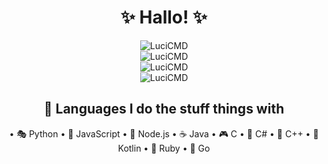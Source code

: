 <div align="center">
  <h1>✨ Hallo! ✨</h1>  
  <img src="https://github-readme-stats-three-silk-90.vercel.app/api?username=LuciCMD&show_icons=true&locale=en&theme=dracula&hide_border=true&cache_seconds=1800&icon_color=bd93f9&text_color=f8f8f2&title_color=ff79c6" alt="LuciCMD" />
  <br>
  <img src="https://github-readme-streak-stats.herokuapp.com/?user=LuciCMD&theme=dracula&hide_border=true&ring=bd93f9&fire=ff79c6&currStreakLabel=f8f8f2" alt="LuciCMD" />
  <br>
  <img src="https://github-readme-stats-three-silk-90.vercel.app/api/top-langs?username=LuciCMD&theme=dracula&hide_border=true&title_color=ff79c6&text_color=f8f8f2" alt="LuciCMD" />
  <br>
  <img src="https://komarev.com/ghpvc/?username=LuciCMD&label=Profile%20views&color=bd93f9&style=flat-square" alt="LuciCMD" />

  ## 🌟 Languages I do the stuff things with
  
  • 🎭 Python
  • 🌈 JavaScript
  • 🌙 Node.js
  • ☕ Java
  • 🎮 C
  • 💫 C#
  • 🌠 C++
  • 🎨 Kotlin
  • 💎 Ruby
  • 🌺 Go

</div>